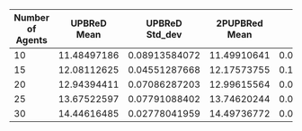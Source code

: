 | Number of Agents | UPBReD Mean    | UPBReD Std_dev  | 2PUPBRed Mean | 2PUPBRed Std_dev  | FedAvg Mean  | FedAvg Std_dev | FedAvg_Eq Mean | FedAvg_Eq Std_dev | FedAvg_Random Mean | FedAvg_Random Std_dev |
|------------------|-----------------|-----------------|---------------|-------------------|--------------|----------------|-----------------|-------------------|---------------------|----------------------|
| 10               | 11.48497186     | 0.08913584072   | 11.49910641   | 0.0008633057784   | 11.53130065  | 0.4064259083   | 11.38900501     | 0.2490568092      | 1.7831276          | 4.428459697         |
| 15               | 12.08112625     | 0.04551287668   | 12.17573755   | 0.1021569423      | 12.17640284  | 0.4991754939   | 12.09021371     | 0.1379865995      | 2.827816248        | 2.651431633         |
| 20               | 12.94394411     | 0.07086287203   | 12.99615564   | 0.002015407359    | 12.99633787  | 0.4448894555   | 12.86377989     | 0.0942571765      | 5.65220475         | 4.769832827         |
| 25               | 13.67522597     | 0.07791088402   | 13.74620244   | 0.0005241588239   | 13.75351516  | 0.6091016236   | 13.65656522     | 0.1576624898      | 7.388633353        | 4.191161443         |
| 30               | 14.44616485     | 0.02778041959   | 14.49736772   | 0.004685779351    | 14.51943551  | 0.3232424759   | 14.44260672     | 0.0520750963      | 6.95162896         | 4.63854293          |

